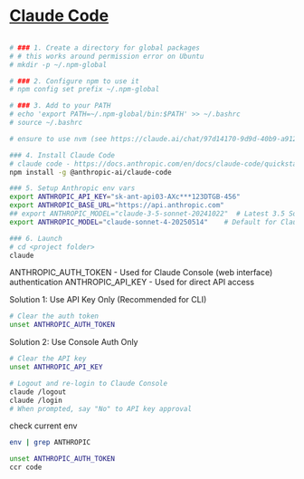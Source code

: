# [Claude Code](https://docs.anthropic.com/en/docs/claude-code/overview)

```bash

# ### 1. Create a directory for global packages
# # this works around permission error on Ubuntu
# mkdir -p ~/.npm-global

# ### 2. Configure npm to use it
# npm config set prefix ~/.npm-global

# ### 3. Add to your PATH
# echo 'export PATH=~/.npm-global/bin:$PATH' >> ~/.bashrc
# source ~/.bashrc

# ensure to use nvm (see https://claude.ai/chat/97d14170-9d9d-40b9-a912-f5c4a4502f8f)

### 4. Install Claude Code
# claude code - https://docs.anthropic.com/en/docs/claude-code/quickstart
npm install -g @anthropic-ai/claude-code

### 5. Setup Anthropic env vars
export ANTHROPIC_API_KEY="sk-ant-api03-AXc***123DTGB-456"
export ANTHROPIC_BASE_URL="https://api.anthropic.com"
## export ANTHROPIC_MODEL="claude-3-5-sonnet-20241022"  # Latest 3.5 Sonnet
export ANTHROPIC_MODEL="claude-sonnet-4-20250514"    # Default for Claude Code

### 6. Launch
# cd <project folder>
claude

```


ANTHROPIC_AUTH_TOKEN - Used for Claude Console (web interface) authentication
ANTHROPIC_API_KEY - Used for direct API access

Solution 1: Use API Key Only (Recommended for CLI)

```bash
# Clear the auth token
unset ANTHROPIC_AUTH_TOKEN
```

Solution 2: Use Console Auth Only
```bash
# Clear the API key
unset ANTHROPIC_API_KEY

# Logout and re-login to Claude Console
claude /logout
claude /login
# When prompted, say "No" to API key approval
```

check current env
```bash
env | grep ANTHROPIC

unset ANTHROPIC_AUTH_TOKEN
ccr code
```